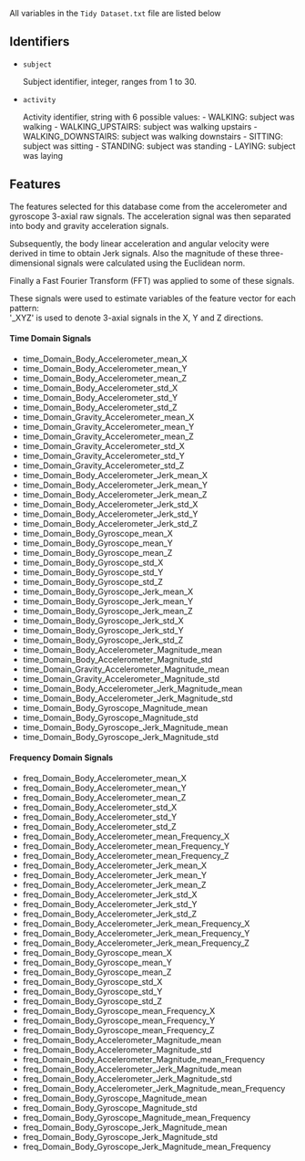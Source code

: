 All variables in the `Tidy Dataset.txt` file are listed below

## Identifiers
* `subject`
	
	Subject identifier, integer, ranges from 1 to 30.

* `activity`
	
	Activity identifier, string with 6 possible values:
        - WALKING: subject was walking
        - WALKING_UPSTAIRS: subject was walking upstairs
        - WALKING_DOWNSTAIRS: subject was walking downstairs
        - SITTING: subject was sitting
        - STANDING: subject was standing
        - LAYING: subject was laying

## Features

The features selected for this database come from the accelerometer and gyroscope 3-axial raw signals. The acceleration signal was then separated into body and gravity acceleration signals. 

Subsequently, the body linear acceleration and angular velocity were derived in time to obtain Jerk signals. Also the magnitude of these three-dimensional signals were calculated using the Euclidean norm. 

Finally a Fast Fourier Transform (FFT) was applied to some of these signals. 

These signals were used to estimate variables of the feature vector for each pattern:  
'_XYZ' is used to denote 3-axial signals in the X, Y and Z directions.

#### Time Domain Signals
* time_Domain_Body_Accelerometer_mean_X
* time_Domain_Body_Accelerometer_mean_Y
* time_Domain_Body_Accelerometer_mean_Z
* time_Domain_Body_Accelerometer_std_X
* time_Domain_Body_Accelerometer_std_Y
* time_Domain_Body_Accelerometer_std_Z
* time_Domain_Gravity_Accelerometer_mean_X
* time_Domain_Gravity_Accelerometer_mean_Y
* time_Domain_Gravity_Accelerometer_mean_Z
* time_Domain_Gravity_Accelerometer_std_X
* time_Domain_Gravity_Accelerometer_std_Y
* time_Domain_Gravity_Accelerometer_std_Z
* time_Domain_Body_Accelerometer_Jerk_mean_X
* time_Domain_Body_Accelerometer_Jerk_mean_Y
* time_Domain_Body_Accelerometer_Jerk_mean_Z
* time_Domain_Body_Accelerometer_Jerk_std_X
* time_Domain_Body_Accelerometer_Jerk_std_Y
* time_Domain_Body_Accelerometer_Jerk_std_Z
* time_Domain_Body_Gyroscope_mean_X
* time_Domain_Body_Gyroscope_mean_Y
* time_Domain_Body_Gyroscope_mean_Z
* time_Domain_Body_Gyroscope_std_X
* time_Domain_Body_Gyroscope_std_Y
* time_Domain_Body_Gyroscope_std_Z
* time_Domain_Body_Gyroscope_Jerk_mean_X
* time_Domain_Body_Gyroscope_Jerk_mean_Y
* time_Domain_Body_Gyroscope_Jerk_mean_Z
* time_Domain_Body_Gyroscope_Jerk_std_X
* time_Domain_Body_Gyroscope_Jerk_std_Y
* time_Domain_Body_Gyroscope_Jerk_std_Z
* time_Domain_Body_Accelerometer_Magnitude_mean
* time_Domain_Body_Accelerometer_Magnitude_std
* time_Domain_Gravity_Accelerometer_Magnitude_mean
* time_Domain_Gravity_Accelerometer_Magnitude_std
* time_Domain_Body_Accelerometer_Jerk_Magnitude_mean
* time_Domain_Body_Accelerometer_Jerk_Magnitude_std
* time_Domain_Body_Gyroscope_Magnitude_mean
* time_Domain_Body_Gyroscope_Magnitude_std
* time_Domain_Body_Gyroscope_Jerk_Magnitude_mean
* time_Domain_Body_Gyroscope_Jerk_Magnitude_std


#### Frequency Domain Signals
* freq_Domain_Body_Accelerometer_mean_X
* freq_Domain_Body_Accelerometer_mean_Y
* freq_Domain_Body_Accelerometer_mean_Z
* freq_Domain_Body_Accelerometer_std_X
* freq_Domain_Body_Accelerometer_std_Y
* freq_Domain_Body_Accelerometer_std_Z
* freq_Domain_Body_Accelerometer_mean_Frequency_X
* freq_Domain_Body_Accelerometer_mean_Frequency_Y
* freq_Domain_Body_Accelerometer_mean_Frequency_Z
* freq_Domain_Body_Accelerometer_Jerk_mean_X
* freq_Domain_Body_Accelerometer_Jerk_mean_Y
* freq_Domain_Body_Accelerometer_Jerk_mean_Z
* freq_Domain_Body_Accelerometer_Jerk_std_X
* freq_Domain_Body_Accelerometer_Jerk_std_Y
* freq_Domain_Body_Accelerometer_Jerk_std_Z
* freq_Domain_Body_Accelerometer_Jerk_mean_Frequency_X
* freq_Domain_Body_Accelerometer_Jerk_mean_Frequency_Y
* freq_Domain_Body_Accelerometer_Jerk_mean_Frequency_Z
* freq_Domain_Body_Gyroscope_mean_X
* freq_Domain_Body_Gyroscope_mean_Y
* freq_Domain_Body_Gyroscope_mean_Z
* freq_Domain_Body_Gyroscope_std_X
* freq_Domain_Body_Gyroscope_std_Y
* freq_Domain_Body_Gyroscope_std_Z
* freq_Domain_Body_Gyroscope_mean_Frequency_X
* freq_Domain_Body_Gyroscope_mean_Frequency_Y
* freq_Domain_Body_Gyroscope_mean_Frequency_Z
* freq_Domain_Body_Accelerometer_Magnitude_mean
* freq_Domain_Body_Accelerometer_Magnitude_std
* freq_Domain_Body_Accelerometer_Magnitude_mean_Frequency
* freq_Domain_Body_Accelerometer_Jerk_Magnitude_mean
* freq_Domain_Body_Accelerometer_Jerk_Magnitude_std
* freq_Domain_Body_Accelerometer_Jerk_Magnitude_mean_Frequency
* freq_Domain_Body_Gyroscope_Magnitude_mean
* freq_Domain_Body_Gyroscope_Magnitude_std
* freq_Domain_Body_Gyroscope_Magnitude_mean_Frequency
* freq_Domain_Body_Gyroscope_Jerk_Magnitude_mean
* freq_Domain_Body_Gyroscope_Jerk_Magnitude_std
* freq_Domain_Body_Gyroscope_Jerk_Magnitude_mean_Frequency

